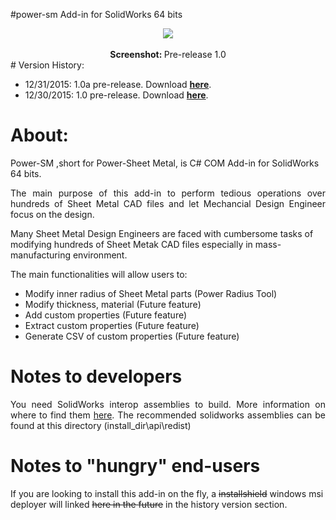 #power-sm Add-in for SolidWorks 64 bits

<center><img src="http://s15.postimg.org/hhfktqpor/preview.png"></center>
<br><center><b>Screenshot: </b>Pre-release 1.0</center>
# Version History:

- 12/31/2015: 1.0a pre-release. Download <b><a href="https://github.com/jliliamen/power-sm/releases/download/1.0a/PowerSMSetup.msi">here</a></b>.
- 12/30/2015: 1.0 pre-release. Download <b><a href="https://github.com/jliliamen/power-sm/releases/download/1.0/PowerSMSetup.msi">here</a></b>.





# About:

Power-SM ,short for Power-Sheet Metal, is C# COM Add-in for SolidWorks 64 bits.

<p align="justify">The main purpose of this add-in to perform tedious operations over hundreds of Sheet Metal CAD files and let Mechancial Design Engineer focus on the design.

Many Sheet Metal Design Engineers are faced with cumbersome tasks of modifying hundreds of Sheet Metak CAD files especially in mass-manufacturing environment.</p>

The main functionalities will allow users to:

- Modify inner radius of Sheet Metal parts (Power Radius Tool)
- Modify thickness, material (Future feature)
- Add custom properties (Future feature)
- Extract custom properties (Future feature)
- Generate CSV of custom properties (Future feature)


# Notes to developers

<p align="justify">You need SolidWorks interop assemblies to build. More information on where to find them <a href="http://help.solidworks.com/2015/English/api/sldworksapiprogguide/Welcome.htm"> here</a>. The recommended solidworks assemblies can be found at this directory (install_dir\api\redist)</p>

# Notes to "hungry" end-users

If you are looking to install this add-in on the fly, a <strike>installshield</strike> windows msi deployer will linked <strike>here in the future</strike> in the history version section.
